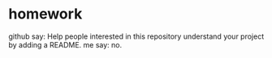 # homework
github say: Help people interested in this repository understand your project by adding a README.
me say: no.
